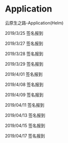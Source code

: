 # Application

云原生之路-Application(Helm)

2019/3/25       签名报到

2019/3/27       签名报到

2019/3/28       签名报到

2019/3/29       签名报到

2019/4/01       签名报到

2019/4/08       签名报到

2019/4/09       签名报到

2019/04/11     签名报到

2019/04/13     签名报到

2019/04/15     签名报到

2019/04/17     签名报到
